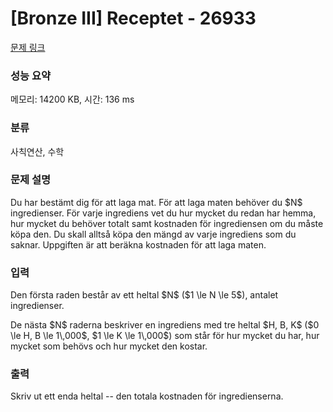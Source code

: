 # [Bronze III] Receptet - 26933 

[문제 링크](https://www.acmicpc.net/problem/26933) 

### 성능 요약

메모리: 14200 KB, 시간: 136 ms

### 분류

사칙연산, 수학

### 문제 설명

<p>Du har bestämt dig för att laga mat. För att laga maten behöver du $N$ ingredienser. För varje ingrediens vet du hur mycket du redan har hemma, hur mycket du behöver totalt samt kostnaden för ingrediensen om du måste köpa den. Du skall alltså köpa den mängd av varje ingrediens som du saknar. Uppgiften är att beräkna kostnaden för att laga maten.</p>

### 입력 

 <p>Den första raden består av ett heltal $N$ ($1 \le N \le 5$), antalet ingredienser.</p>

<p>De nästa $N$ raderna beskriver en ingrediens med tre heltal $H, B, K$ ($0 \le H, B \le 1\,000$, $1 \le K \le 1\,000$) som står för hur mycket du har, hur mycket som behövs och hur mycket den kostar.</p>

### 출력 

 <p>Skriv ut ett enda heltal -- den totala kostnaden för ingredienserna.</p>

